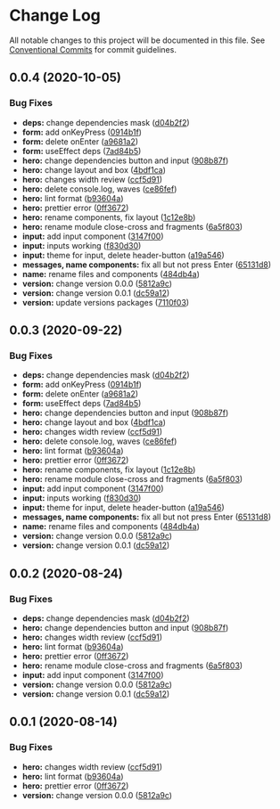 # Change Log

All notable changes to this project will be documented in this file.
See [Conventional Commits](https://conventionalcommits.org) for commit guidelines.

## 0.0.4 (2020-10-05)

### Bug Fixes

- **deps:** change dependencies mask ([d04b2f2](https://github.com/Atlantis-Academy/react-learn-landing/commit/d04b2f2920ce4bacea02212a4e02943b674b3de4))
- **form:** add onKeyPress ([0914b1f](https://github.com/Atlantis-Academy/react-learn-landing/commit/0914b1fcd7d7535e6e76a9de8d5575345d559975))
- **form:** delete onEnter ([a9681a2](https://github.com/Atlantis-Academy/react-learn-landing/commit/a9681a2877380b5c26e5dee0b223cd69e4d33e3c))
- **form:** useEffect deps ([7ad84b5](https://github.com/Atlantis-Academy/react-learn-landing/commit/7ad84b5196914034a57814b7b249006a28d876fd))
- **hero:** change dependencies button and input ([908b87f](https://github.com/Atlantis-Academy/react-learn-landing/commit/908b87fbac89a80c8012bc187c657400ee1fa723))
- **hero:** change layout and box ([4bdf1ca](https://github.com/Atlantis-Academy/react-learn-landing/commit/4bdf1caea3bd0aecf863ff04d0926624ea644db2))
- **hero:** changes width review ([ccf5d91](https://github.com/Atlantis-Academy/react-learn-landing/commit/ccf5d91910d007dd33460200a3b3aae21e720191))
- **hero:** delete console.log, waves ([ce86fef](https://github.com/Atlantis-Academy/react-learn-landing/commit/ce86fef8afde6947f1e2d3ac9cfbce2072f6e9d7))
- **hero:** lint format ([b93604a](https://github.com/Atlantis-Academy/react-learn-landing/commit/b93604a8c6d434a9e221aad88a758295c110fea0))
- **hero:** prettier error ([0ff3672](https://github.com/Atlantis-Academy/react-learn-landing/commit/0ff3672fb24767b70226669efde109eef327eba3))
- **hero:** rename components, fix layout ([1c12e8b](https://github.com/Atlantis-Academy/react-learn-landing/commit/1c12e8bc91fe95d617e60b9d86d1c91c0286fc5a))
- **hero:** rename module close-cross and fragments ([6a5f803](https://github.com/Atlantis-Academy/react-learn-landing/commit/6a5f803041966ea03e00db1db21d049549c9a0ec))
- **input:** add input component ([3147f00](https://github.com/Atlantis-Academy/react-learn-landing/commit/3147f004dd0e325d50254aa7594ca33852bf2f0f))
- **input:** inputs working ([f830d30](https://github.com/Atlantis-Academy/react-learn-landing/commit/f830d30f11ff862a790d1b8a5d8829818da781ad))
- **input:** theme for input, delete header-button ([a19a546](https://github.com/Atlantis-Academy/react-learn-landing/commit/a19a54617e06cd90a8afb66d00ce54100b6608d8))
- **messages, name components:** fix all but not press Enter ([65131d8](https://github.com/Atlantis-Academy/react-learn-landing/commit/65131d8d5c6517db911f1eb4d5a347114d2183a5))
- **name:** rename files and components ([484db4a](https://github.com/Atlantis-Academy/react-learn-landing/commit/484db4a5a2c724973264606519ec481152cc1c0c))
- **version:** change version 0.0.0 ([5812a9c](https://github.com/Atlantis-Academy/react-learn-landing/commit/5812a9cc39d1c17a3de4e75eb7a06b68bd387789))
- **version:** change version 0.0.1 ([dc59a12](https://github.com/Atlantis-Academy/react-learn-landing/commit/dc59a120ac423e2d0d557f282be696d93a832cf7))
- **version:** update versions packages ([7110f03](https://github.com/Atlantis-Academy/react-learn-landing/commit/7110f034c05cef804ef32c0a4e943dba33b763c3))

## 0.0.3 (2020-09-22)

### Bug Fixes

- **deps:** change dependencies mask ([d04b2f2](https://github.com/Atlantis-Academy/react-learn-landing/commit/d04b2f2920ce4bacea02212a4e02943b674b3de4))
- **form:** add onKeyPress ([0914b1f](https://github.com/Atlantis-Academy/react-learn-landing/commit/0914b1fcd7d7535e6e76a9de8d5575345d559975))
- **form:** delete onEnter ([a9681a2](https://github.com/Atlantis-Academy/react-learn-landing/commit/a9681a2877380b5c26e5dee0b223cd69e4d33e3c))
- **form:** useEffect deps ([7ad84b5](https://github.com/Atlantis-Academy/react-learn-landing/commit/7ad84b5196914034a57814b7b249006a28d876fd))
- **hero:** change dependencies button and input ([908b87f](https://github.com/Atlantis-Academy/react-learn-landing/commit/908b87fbac89a80c8012bc187c657400ee1fa723))
- **hero:** change layout and box ([4bdf1ca](https://github.com/Atlantis-Academy/react-learn-landing/commit/4bdf1caea3bd0aecf863ff04d0926624ea644db2))
- **hero:** changes width review ([ccf5d91](https://github.com/Atlantis-Academy/react-learn-landing/commit/ccf5d91910d007dd33460200a3b3aae21e720191))
- **hero:** delete console.log, waves ([ce86fef](https://github.com/Atlantis-Academy/react-learn-landing/commit/ce86fef8afde6947f1e2d3ac9cfbce2072f6e9d7))
- **hero:** lint format ([b93604a](https://github.com/Atlantis-Academy/react-learn-landing/commit/b93604a8c6d434a9e221aad88a758295c110fea0))
- **hero:** prettier error ([0ff3672](https://github.com/Atlantis-Academy/react-learn-landing/commit/0ff3672fb24767b70226669efde109eef327eba3))
- **hero:** rename components, fix layout ([1c12e8b](https://github.com/Atlantis-Academy/react-learn-landing/commit/1c12e8bc91fe95d617e60b9d86d1c91c0286fc5a))
- **hero:** rename module close-cross and fragments ([6a5f803](https://github.com/Atlantis-Academy/react-learn-landing/commit/6a5f803041966ea03e00db1db21d049549c9a0ec))
- **input:** add input component ([3147f00](https://github.com/Atlantis-Academy/react-learn-landing/commit/3147f004dd0e325d50254aa7594ca33852bf2f0f))
- **input:** inputs working ([f830d30](https://github.com/Atlantis-Academy/react-learn-landing/commit/f830d30f11ff862a790d1b8a5d8829818da781ad))
- **input:** theme for input, delete header-button ([a19a546](https://github.com/Atlantis-Academy/react-learn-landing/commit/a19a54617e06cd90a8afb66d00ce54100b6608d8))
- **messages, name components:** fix all but not press Enter ([65131d8](https://github.com/Atlantis-Academy/react-learn-landing/commit/65131d8d5c6517db911f1eb4d5a347114d2183a5))
- **name:** rename files and components ([484db4a](https://github.com/Atlantis-Academy/react-learn-landing/commit/484db4a5a2c724973264606519ec481152cc1c0c))
- **version:** change version 0.0.0 ([5812a9c](https://github.com/Atlantis-Academy/react-learn-landing/commit/5812a9cc39d1c17a3de4e75eb7a06b68bd387789))
- **version:** change version 0.0.1 ([dc59a12](https://github.com/Atlantis-Academy/react-learn-landing/commit/dc59a120ac423e2d0d557f282be696d93a832cf7))

## 0.0.2 (2020-08-24)

### Bug Fixes

- **deps:** change dependencies mask ([d04b2f2](https://github.com/Atlantis-Academy/react-learn-landing/commit/d04b2f2920ce4bacea02212a4e02943b674b3de4))
- **hero:** change dependencies button and input ([908b87f](https://github.com/Atlantis-Academy/react-learn-landing/commit/908b87fbac89a80c8012bc187c657400ee1fa723))
- **hero:** changes width review ([ccf5d91](https://github.com/Atlantis-Academy/react-learn-landing/commit/ccf5d91910d007dd33460200a3b3aae21e720191))
- **hero:** lint format ([b93604a](https://github.com/Atlantis-Academy/react-learn-landing/commit/b93604a8c6d434a9e221aad88a758295c110fea0))
- **hero:** prettier error ([0ff3672](https://github.com/Atlantis-Academy/react-learn-landing/commit/0ff3672fb24767b70226669efde109eef327eba3))
- **hero:** rename module close-cross and fragments ([6a5f803](https://github.com/Atlantis-Academy/react-learn-landing/commit/6a5f803041966ea03e00db1db21d049549c9a0ec))
- **input:** add input component ([3147f00](https://github.com/Atlantis-Academy/react-learn-landing/commit/3147f004dd0e325d50254aa7594ca33852bf2f0f))
- **version:** change version 0.0.0 ([5812a9c](https://github.com/Atlantis-Academy/react-learn-landing/commit/5812a9cc39d1c17a3de4e75eb7a06b68bd387789))
- **version:** change version 0.0.1 ([dc59a12](https://github.com/Atlantis-Academy/react-learn-landing/commit/dc59a120ac423e2d0d557f282be696d93a832cf7))

## 0.0.1 (2020-08-14)

### Bug Fixes

- **hero:** changes width review ([ccf5d91](https://github.com/Atlantis-Academy/react-learn-landing/commit/ccf5d91910d007dd33460200a3b3aae21e720191))
- **hero:** lint format ([b93604a](https://github.com/Atlantis-Academy/react-learn-landing/commit/b93604a8c6d434a9e221aad88a758295c110fea0))
- **hero:** prettier error ([0ff3672](https://github.com/Atlantis-Academy/react-learn-landing/commit/0ff3672fb24767b70226669efde109eef327eba3))
- **version:** change version 0.0.0 ([5812a9c](https://github.com/Atlantis-Academy/react-learn-landing/commit/5812a9cc39d1c17a3de4e75eb7a06b68bd387789))
